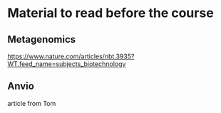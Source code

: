 # Material to read before the course
## Metagenomics
https://www.nature.com/articles/nbt.3935?WT.feed_name=subjects_biotechnology
## Anvio
article from Tom
